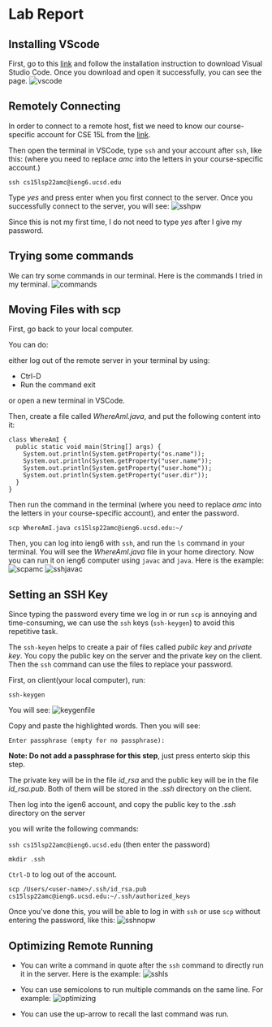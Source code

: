 # Lab Report
## Installing VScode
First, go to this [link](https://code.visualstudio.com/download) and follow the installation instruction to download Visual Studio Code.
Once you download and open it successfully, you can see the page.
![vscode](vscode.png)

## Remotely Connecting
In order to connect to a remote host, fist we need to know our course-specific account for CSE 15L from the [link](https://sdacs.ucsd.edu/~icc/index.php).

Then open the terminal in VSCode, type `ssh` and your account after `ssh`, like this: (where you need to replace *amc* into the letters in your course-specific account.)

`ssh cs15lsp22amc@ieng6.ucsd.edu`

Type *yes* and press enter when you first connect to the server. Once you successfully connect to the server, you will see: ![sshpw](sshpw.png)

Since this is not my first time, I do not need to type *yes* after I give my password. 


## Trying some commands
We can try some commands in our terminal. Here is the commands I tried in my terminal. ![commands](commands.png)


## Moving Files with scp
First, go back to your local computer. 

You can do: 

either log out of the remote server in your terminal by using:

* Ctrl-D
* Run the command exit

or open a new terminal in VSCode.

Then, create a file called *WhereAmI.java*, and put the following content into it:
```
class WhereAmI {
  public static void main(String[] args) {
    System.out.println(System.getProperty("os.name"));
    System.out.println(System.getProperty("user.name"));
    System.out.println(System.getProperty("user.home"));
    System.out.println(System.getProperty("user.dir"));
  }
}
```
Then run the command in the terminal (where you need to replace *amc* into the letters in your course-specific account), and enter the password.

`scp WhereAmI.java cs15lsp22amc@ieng6.ucsd.edu:~/`

Then, you can log into ieng6 with `ssh`, and run the `ls` command in your terminal. You will see the *WhereAmI.java* file in your home directory. Now you can run it on ieng6 computer using `javac` and `java`. Here is the example:
![scpamc](scpamc.png) 
![sshjavac](sshjavac.png)


## Setting an SSH Key
Since typing the password every time we log in or run `scp` is annoying and time-consuming, we can use the `ssh` keys (`ssh-keygen`) to avoid this repetitive task.

The `ssh-keyen` helps to create a pair of files called *public key* and *private key*. You copy the public key on the server and the private key on the client. Then the `ssh` command can use the files to replace your password.

First, on client(your local computer), run: 

`ssh-keygen`

You will see: 
![keygenfile](keygenfile.png)

Copy and paste the highlighted words. Then you will see:

`Enter passphrase (empty for no passphrase):`

**Note: Do not add a passphrase for this step**, just press enterto skip this step.

The private key will be in the file *id_rsa* and the public key will be in the file *id_rsa.pub*. Both of them will be stored in the *.ssh* directory on the client.

Then log into the igen6 account, and copy the public key to the *.ssh* directory on the server 

you will write the following commands:

`ssh cs15lsp22amc@ieng6.ucsd.edu` (then enter the password)

`mkdir .ssh`

`Ctrl-D` to log out of the account.

`scp /Users/<user-name>/.ssh/id_rsa.pub cs15lsp22amc@ieng6.ucsd.edu:~/.ssh/authorized_keys`

Once you've done this, you will be able to log in with `ssh` or use `scp` without entering the password, like this:
![sshnopw](sshnopw.png)


## Optimizing Remote Running

* You can write a command in quote after the `ssh` command to directly run it in the server. Here is the example:
![sshls](sshls.png)

* You can use semicolons to run multiple commands on the same line. For example:
![optimizing](optimizing.png)

* You can use the up-arrow to recall the last command was run.

